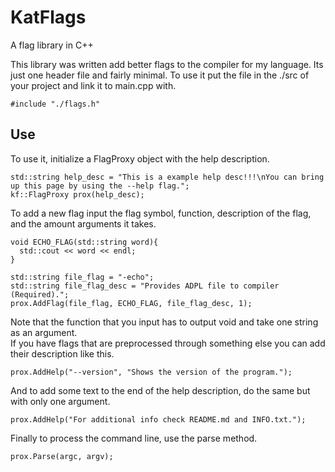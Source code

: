 # KatFlags
A flag library in C++  
    
This library was written add better flags to the compiler for my language. Its just one header file and fairly minimal. To use it put the file in the ./src of your project and link it to main.cpp with.
```
#include "./flags.h"
```
## Use
To use it, initialize a FlagProxy object with the help description.
```
std::string help_desc = "This is a example help desc!!!\nYou can bring up this page by using the --help flag.";
kf::FlagProxy prox(help_desc);
```
To add a new flag input the flag symbol, function, description of the flag, and the amount arguments it takes.
```
void ECHO_FLAG(std::string word){
  std::cout << word << endl;
}
   
std::string file_flag = "-echo";
std::string file_flag_desc = "Provides ADPL file to compiler (Required).";
prox.AddFlag(file_flag, ECHO_FLAG, file_flag_desc, 1);
```
Note that the function that you input has to output void and take one string as an argument.  
If you have flags that are preprocessed through something else you can add their description like this.
```
prox.AddHelp("--version", "Shows the version of the program.");
```
And to add some text to the end of the help description, do the same but with only one argument.
```
prox.AddHelp("For additional info check README.md and INFO.txt.");
```
Finally to process the command line, use the parse method.
```
prox.Parse(argc, argv);
```
